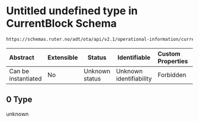 # Untitled undefined type in CurrentBlock Schema

```txt
https://schemas.ruter.no/adt/ota/api/v2.1/operational-information/current-block.json#/examples/0
```




| Abstract            | Extensible | Status         | Identifiable            | Custom Properties | Additional Properties | Access Restrictions | Defined In                                                                                             |
| :------------------ | ---------- | -------------- | ----------------------- | :---------------- | --------------------- | ------------------- | ------------------------------------------------------------------------------------------------------ |
| Can be instantiated | No         | Unknown status | Unknown identifiability | Forbidden         | Allowed               | none                | [current-block.json\*](../../schema/operational-information/current-block.json "open original schema") |

## 0 Type

unknown
